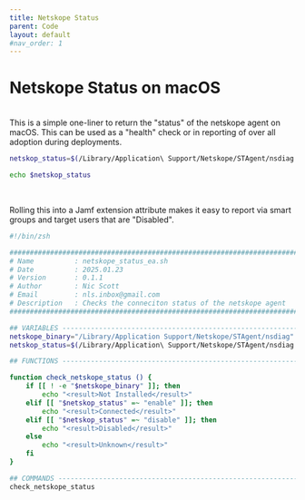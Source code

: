 ```yaml
---
title: Netskope Status
parent: Code
layout: default
#nav_order: 1
---
```





# Netskope Status on macOS

<br>
This is a simple one-liner to return the "status" of the netskope agent on macOS. This can be used as a "health" check or in reporting of over all adoption during deployments.

```bash
netskop_status=$(/Library/Application\ Support/Netskope/STAgent/nsdiag -f | grep "Client status" | cut -d ":" -f3 | xargs)

echo $netskop_status
```
<br>





Rolling this into a Jamf extension attribute makes it easy to report via smart groups and target users that are "Disabled".
<br>

```bash
#!/bin/zsh

################################################################################
# Name      	: netskope_status_ea.sh                                                                                                                                                 
# Date          : 2025.01.23 
# Version       : 0.1.1                                                                                    
# Author       	: Nic Scott                                               
# Email         : nls.inbox@gmail.com  
# Description	: Checks the conneciton status of the netskope agent                                     
################################################################################

## VARIABLES -------------------------------------------------------------------
netskope_binary="/Library/Application Support/Netskope/STAgent/nsdiag"
netskop_status=$(/Library/Application\ Support/Netskope/STAgent/nsdiag -f | grep "Client status" | cut -d ":" -f3 | xargs)

## FUNCTIONS -------------------------------------------------------------------

function check_netskope_status () {
    if [[ ! -e "$netskope_binary" ]]; then 
        echo "<result>Not Installed</result>" 
    elif [[ "$netskop_status" =~ "enable" ]]; then 
        echo "<result>Connected</result>" 
    elif [[ "$netskop_status" =~ "disable" ]]; then 
        echo "<result>Disabled</result>" 
    else 
        echo "<result>Unknown</result>" 
    fi
}

## COMMANDS --------------------------------------------------------------------
check_netskope_status
```

